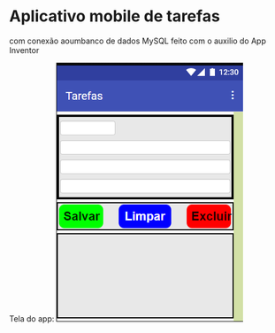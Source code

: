 # Aplicativo mobile de tarefas
com conexão aoumbanco de dados MySQL
feito com o auxilio do App Inventor

Tela do app:
<img src="tela_app.png" alt="Meu print">